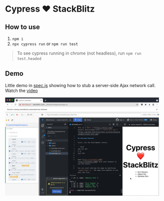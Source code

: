 # Cypress ❤️ StackBlitz

## How to use

1. `npm i`
2. `npx cypress run` or `npm run test`

> To see cypress running in chrome (not headless), run `npm run test.headed`

## Demo

Little demo in [spec.js](./cypress/integration/spec.js) showing how to stub a server-side Ajax network call. Watch the [video](https://youtu.be/xdVRVhUUgCI)

![Demo](images/demo.png)
